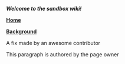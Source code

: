 ***Welcome to the sandbox wiki!***

**[Home](Home)**

**[Background](Background)**

A fix made by an awesome contributor

This paragraph is authored by the page owner